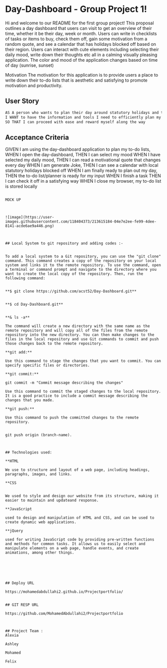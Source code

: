 # Day-Dashboard - Group Project 1!

Hi and welcome to our README for the first group project! This proposal outlines a day dashboard that users can visit to get an overview of their time, whether it be their day, week or month. Users can write in checklists of tasks or items to buy, check them off, gain some motivation from a random quote, and see a calendar that has holidays blocked off based on their region. Users can interact with cute elements including selecting their daily mood, write down their thoughts etc all in a calming visually pleasing application. The color and mood of the application changes based on time of day (sunrise, sunset)

Motivation
The motivation for this application is to provide users a place to write down their to-do lists that is aesthetic and satisfying to promote motivation and productivity.


## User Story

```md
AS A person who wants to plan their day around statutory holidays and their mood,
I WANT to have the information and tools I need to efficiently plan my day
SO THAT I can proceed with ease and reward myself along the way
```

## Acceptance Criteria


GIVEN I am using the day-dashboard application to plan my to-do lists,
WHEN I open the day-dashboard,
THEN I can select my mood 
WHEN I have selected my daily mood,
THEN I can read a motivational quote that changes every day
WHEN I am generate Joke,
THEN I can see a calendar with local statutory holidays blocked off
WHEN I am finally ready to plan out my day,
THEN the to-do list/planner is ready for my input
WHEN I finish a task
THEN I can check it off in a satisfying way
WHEN I close my browser, my to-do list is stored locally
```

MOCK UP 



![image](https://user-images.githubusercontent.com/118404373/213615184-04e7e2ee-fe99-4dee-8141-acde6ae9a446.png)



## Local System to git repository and adding codes :-


To add a local system to a Git repository, you can use the "git clone" command. This command creates a copy of the repository on your local system and links it to the remote repository. To use the command, open a terminal or command prompt and navigate to the directory where you want to create the local copy of the repository. Then, run the following command:


**$ git clone https://github.com/acst52/Day-Dashboard.git**


**$ cd Day-Dashboard.git**


**& ls -a**

The command will create a new directory with the same name as the remote repository and will copy all of the files from the remote repository into the new directory. You can then make changes to the files in the local repository and use Git commands to commit and push those changes back to the remote repository.

**git add:** 

Use this command to stage the changes that you want to commit. You can specify specific files or directories. 

**git commit:**

git commit -m "Commit message describing the changes"

Use this command to commit the staged changes to the local repository. It is a good practice to include a commit message describing the changes that you made.

**git push:** 

Use this command to push the committed changes to the remote repository. 


git push origin (branch-name). 



## Technologies used:

**HTML

We use to structure and layout of a web page, including headings, paragraphs, images, and links.

**CSS  


We used to style and design our website from its structure, making it easier to maintain and updateand response. 

**JavaScript

used to design and manipulation of HTML and CSS, and can be used to create dynamic web applications.

**jQuery 

used for writing JavaScript code by providing pre-written functions and methods for common tasks. It allows us to easily select and manipulate elements on a web page, handle events, and create animations, among other things.






## Deploy URL 

https://mohamedabdullahi2.github.io/Projectportfolio/


## GIT RESP URL 

https://github.com/MohamedAbdullahi2/Projectportfolio



## Project Team :
Alexia

Ashley 

Mohamed

Felix 

